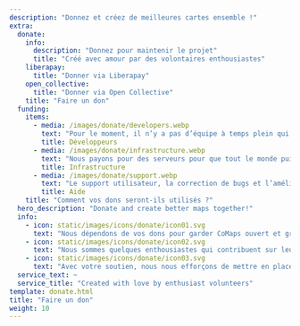 ```yaml
---
description: "Donnez et créez de meilleures cartes ensemble !"
extra:
  donate:
    info:
      description: "Donnez pour maintenir le projet"
      title: "Créé avec amour par des volontaires enthousiastes"
    liberapay:
      title: "Donner via Liberapay"
    open_collective:
      title: "Donner via Open Collective"
    title: "Faire un don"
  funding:
    items:
      - media: /images/donate/developers.webp
        text: "Pour le moment, il n’y a pas d’équipe à temps plein qui travaille pour développer de nouvelles fonctionnalités et améliorer le service. Pour faire progresser le produit de manière constante, une équipe de base est nécessaire."
        title: Développeurs
      - media: /images/donate/infrastructure.webp
        text: "Nous payons pour des serveurs pour que tout le monde puisse télécharger des mises à jour de données cartographiques gratuites sans délai. Les transferts de données représentent des centaines de téraoctets par mois et leur nombre augmente."
        title: Infrastructure
      - media: /images/donate/support.webp
        text: "Le support utilisateur, la correction de bugs et l’amélioration de la stabilité de l’application sont nos priorités. La liste de demandes et de rapports de bugs grandit chaque jour et il faut répondre à de nombreuses demandes d’aide sur l’App Store, Google Play, et les mails de support."
        title: Aide
    title: "Comment vos dons seront-ils utilisés ?"
  hero_description: "Donate and create better maps together!"
  info:
    - icon: static/images/icons/donate/icon01.svg
      text: "Nous dépendons de vos dons pour garder CoMaps ouvert et gratuit"
    - icon: static/images/icons/donate/icon02.svg
      text: "Nous sommes quelques enthousiastes qui contribuent sur leur temps libre. Nous aimons ce que nous faisons, et nous aimons nos utilisateurs"
    - icon: static/images/icons/donate/icon03.svg
      text: "Avec votre soutien, nous nous efforçons de mettre en place une navigation cartographique respectueuse de la vie privée qui soit le choix privilégié sur le marché"
  service_text: ~
  service_title: "Created with love by enthusiast volunteers"
template: donate.html
title: "Faire un don"
weight: 10
---
```

